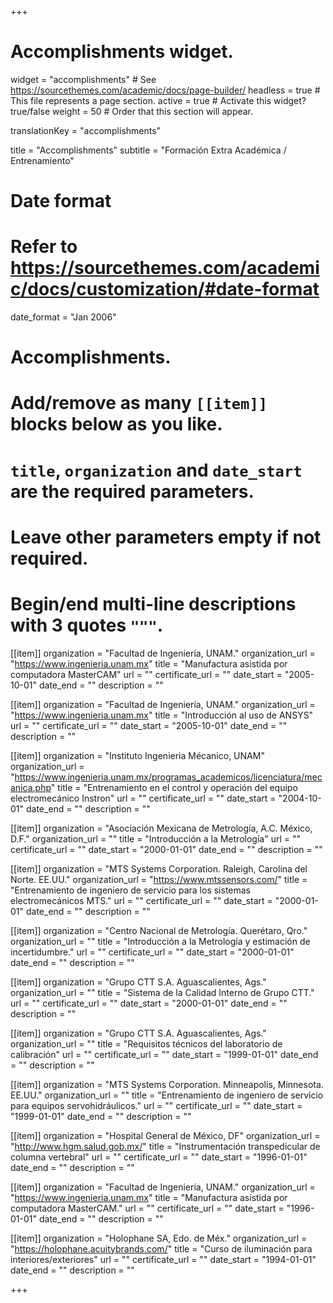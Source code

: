 +++
# Accomplishments widget.
widget = "accomplishments"  # See https://sourcethemes.com/academic/docs/page-builder/
headless = true  # This file represents a page section.
active = true  # Activate this widget? true/false
weight = 50  # Order that this section will appear.

translationKey = "accomplishments"

title = "Accomplish&shy;ments"
subtitle = "Formación Extra Académica / Entrenamiento"

# Date format
#   Refer to https://sourcethemes.com/academic/docs/customization/#date-format
date_format = "Jan 2006"

# Accomplishments.
#   Add/remove as many `[[item]]` blocks below as you like.
#   `title`, `organization` and `date_start` are the required parameters.
#   Leave other parameters empty if not required.
#   Begin/end multi-line descriptions with 3 quotes `"""`.

[[item]]
  organization = "Facultad de Ingeniería, UNAM."
  organization_url = "https://www.ingenieria.unam.mx"
  title = "Manufactura asistida por computadora MasterCAM"
  url = ""
  certificate_url = ""
  date_start = "2005-10-01"
  date_end = ""
  description = ""

[[item]]
  organization = "Facultad de Ingeniería, UNAM."
  organization_url = "https://www.ingenieria.unam.mx"
  title = "Introducción al uso de ANSYS"
  url = ""
  certificate_url = ""
  date_start = "2005-10-01"
  date_end = ""
  description = ""

[[item]]
  organization = "Instituto Ingenieria Mécanico, UNAM"
  organization_url = "https://www.ingenieria.unam.mx/programas_academicos/licenciatura/mecanica.php"
  title = "Entrenamiento en el control y operación del equipo electromecánico Instron"
  url = ""
  certificate_url = ""
  date_start = "2004-10-01"
  date_end = ""
  description = ""

[[item]]
  organization = "Asociación Mexicana de Metrología, A.C. México, D.F."
  organization_url = ""
  title = "Introducción a la Metrología"
  url = ""
  certificate_url = ""
  date_start = "2000-01-01"
  date_end = ""
  description = "" 

[[item]]
  organization = "MTS Systems Corporation. Raleigh, Carolina del Norte. EE.UU."
  organization_url = "https://www.mtssensors.com/"
  title = "Entrenamiento de ingeniero de servicio para los sistemas electromecánicos MTS."
  url = ""
  certificate_url = ""
  date_start = "2000-01-01"
  date_end = ""
  description = "" 

[[item]]
  organization = "Centro Nacional de Metrología. Querétaro, Qro."
  organization_url = ""
  title = "Introducción a la Metrología y estimación de incertidumbre."
  url = ""
  certificate_url = ""
  date_start = "2000-01-01"
  date_end = ""
  description = "" 

[[item]]
  organization = "Grupo CTT S.A. Aguascalientes, Ags."
  organization_url = ""
  title = "Sistema de la Calidad Interno de Grupo CTT."
  url = ""
  certificate_url = ""
  date_start = "2000-01-01"
  date_end = ""
  description = "" 
 
[[item]]
  organization = "Grupo CTT S.A. Aguascalientes, Ags."
  organization_url = ""
  title = "Requisitos técnicos del laboratorio de calibración"
  url = ""
  certificate_url = ""
  date_start = "1999-01-01"
  date_end = ""
  description = "" 
  
[[item]]
  organization = "MTS Systems Corporation. Minneapolis, Minnesota. EE.UU."
  organization_url = ""
  title = "Entrenamiento de ingeniero de servicio para equipos servohidráulicos."
  url = ""
  certificate_url = ""
  date_start = "1999-01-01"
  date_end = ""
  description = ""   

[[item]]
  organization = "Hospital General de México, DF"
  organization_url = "http://www.hgm.salud.gob.mx/"
  title = "Instrumentación transpedicular de columna vertebral"
  url = ""
  certificate_url = ""
  date_start = "1996-01-01"
  date_end = ""
  description = ""   
  
[[item]]
  organization = "Facultad de Ingeniería, UNAM."
  organization_url = "https://www.ingenieria.unam.mx"
  title = "Manufactura asistida por computadora MasterCAM."
  url = ""
  certificate_url = ""
  date_start = "1996-01-01"
  date_end = ""
  description = ""   

[[item]]
  organization = "Holophane SA, Edo. de Méx."
  organization_url = "https://holophane.acuitybrands.com/"
  title = "Curso de iluminación para interiores/exteriores"
  url = ""
  certificate_url = ""
  date_start = "1994-01-01"
  date_end = ""
  description = "" 

+++

